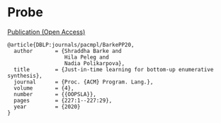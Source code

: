 # Probe

[Publication (Open Access)](https://doi.org/10.1145/3428295)

```
@article{DBLP:journals/pacmpl/BarkePP20,
  author       = {Shraddha Barke and
                  Hila Peleg and
                  Nadia Polikarpova},
  title        = {Just-in-time learning for bottom-up enumerative synthesis},
  journal      = {Proc. {ACM} Program. Lang.},
  volume       = {4},
  number       = {{OOPSLA}},
  pages        = {227:1--227:29},
  year         = {2020}
}
```
